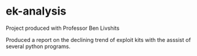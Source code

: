 # ek-analysis

Project produced with Professor Ben Livshits

Produced a report on the declining trend of exploit kits with the asssist of several python programs.
